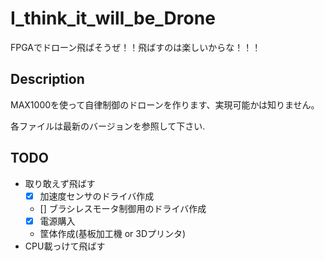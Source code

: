 I_think_it_will_be_Drone
==
FPGAでドローン飛ばそうぜ！！飛ばすのは楽しいからな！！！
## Description
MAX1000を使って自律制御のドローンを作ります、実現可能かは知りません。

各ファイルは最新のバージョンを参照して下さい.

## TODO
* 取り敢えず飛ばす
    - [x]  加速度センサのドライバ作成 
    - []  ブラシレスモータ制御用のドライバ作成
    - [x] 電源購入 
    * 筐体作成(基板加工機 or 3Dプリンタ)
* CPU載っけて飛ばす
